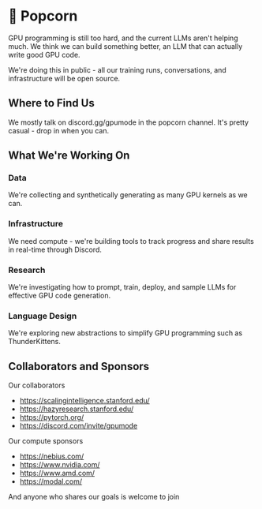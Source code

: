 # 🍿 Popcorn

GPU programming is still too hard, and the current LLMs aren't helping much. We think we can build something better, an LLM that can actually write good GPU code.

We're doing this in public - all our training runs, conversations, and infrastructure will be open source.

## Where to Find Us
We mostly talk on discord.gg/gpumode in the popcorn channel. It's pretty casual - drop in when you can.

## What We're Working On

### Data
We're collecting and synthetically generating as many GPU kernels as we can.

### Infrastructure
We need compute - we're building tools to track progress and share results in real-time through Discord.

### Research
We're investigating how to prompt, train, deploy, and sample LLMs for effective GPU code generation.

### Language Design
We're exploring new abstractions to simplify GPU programming such as ThunderKittens.


## Collaborators and Sponsors
Our collaborators
* https://scalingintelligence.stanford.edu/
* https://hazyresearch.stanford.edu/
* https://pytorch.org/
* https://discord.com/invite/gpumode

Our compute sponsors
* https://nebius.com/
* https://www.nvidia.com/
* https://www.amd.com/
* https://modal.com/

And anyone who shares our goals is welcome to join

